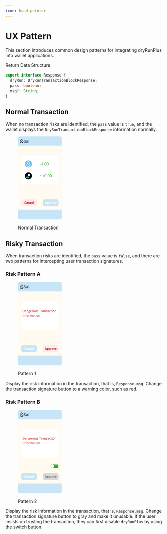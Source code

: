 ```yaml
---
icon: hand-pointer
---
```


# UX Pattern

This section introduces common design patterns for integrating dryRunPlus into wallet applications.

Return Data Structure

```TypeScript
export interface Response {
  dryRun: DryRunTransactionBlockResponse;
  pass: boolean;
  msg?: String;
}
```

## Normal Transaction

When no transaction risks are identified, the `pass` value is `true`, and the wallet displays the `DryRunTransactionBlockResponse` information normally.

<figure><img src="./images/normal.png" alt="" width="140"><figcaption><p>Normal Transaction</p></figcaption></figure>


## Risky Transaction

When transaction risks are identified, the `pass` value is `false`, and there are two patterns for intercepting user transaction signatures.

### Risk Pattern A

<figure><img src="./images/Pattern1.png" alt="" width="140"><figcaption><p>Pattern 1</p></figcaption></figure>

Display the risk information in the transaction, that is, `Response.msg`. Change the transaction signature button to a warning color, such as red.

### Risk Pattern B

<figure><img src="./images/Pattern2.png" alt="" width="140"><figcaption><p>Pattern 2</p></figcaption></figure>

Display the risk information in the transaction, that is, `Response.msg`. Change the transaction signature button to gray and make it unusable. If the user insists on trusting the transaction, they can first disable `dryRunPlus` by using the switch button.